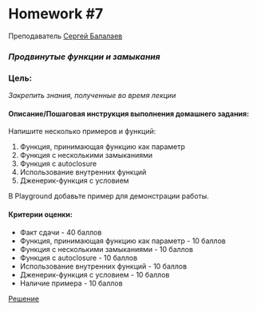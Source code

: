 # Homework #7
Преподаватель [Сергей Балалаев][Teacher]
### _Продвинутые функции и замыкания_
### Цель:
 _Закрепить знания, полученные во время лекции_

#### Описание/Пошаговая инструкция выполнения домашнего задания:
Напишите несколько примеров и функций:
1. Функция, принимающая функцию как параметр 
2. Функция с несколькими замыканиями 
3. Функция с autoclosure
4. Использование внутренних функций
5. Дженерик-функция с условием

В Playground добавьте пример для демонстрации работы.

#### Критерии оценки:
- Факт сдачи - 40 баллов
- Функция, принимающая функцию как параметр - 10 баллов
- Функция с несколькими замыканиями - 10 баллов
- Функция с autoclosure - 10 баллов
- Использование внутренних функций - 10 баллов
- Дженерик-функция с условием - 10 баллов
- Наличие примера - 10 баллов

[Решение][rep]

[Teacher]: <https://career.habr.com/sergey-balalaev>

[rep]: <https://github.com/DaniilYarmolenko/Otus_GPB/tree/homework/Homework/%236_Generic/deque_lesson6.playground>

